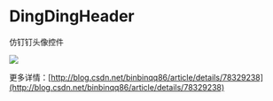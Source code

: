 # DingDingHeader
仿钉钉头像控件

<img src="http://img.blog.csdn.net/20171024144407983?watermark/2/text/aHR0cDovL2Jsb2cuY3Nkbi5uZXQvYmluYmlucXE4Ng==/font/5a6L5L2T/fontsize/400/fill/I0JBQkFCMA==/dissolve/70/gravity/SouthEast">

更多详情：[http://blog.csdn.net/binbinqq86/article/details/78329238](http://blog.csdn.net/binbinqq86/article/details/78329238)
